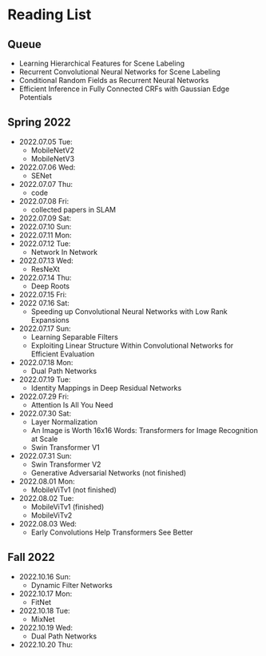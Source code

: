 # Reading List

## Queue

* Learning Hierarchical Features for Scene Labeling
* Recurrent Convolutional Neural Networks for Scene Labeling
* Conditional Random Fields as Recurrent Neural Networks
* Efficient Inference in Fully Connected CRFs with Gaussian Edge Potentials

## Spring 2022

* 2022.07.05 Tue:
    * MobileNetV2
    * MobileNetV3
* 2022.07.06 Wed:
    * SENet
* 2022.07.07 Thu:
    * code
* 2022.07.08 Fri:
    * collected papers in SLAM
* 2022.07.09 Sat:
* 2022.07.10 Sun:
* 2022.07.11 Mon:
* 2022.07.12 Tue:
    * Network In Network
* 2022.07.13 Wed:
    * ResNeXt
* 2022.07.14 Thu:
    * Deep Roots
* 2022.07.15 Fri:
* 2022 07.16 Sat:
    * Speeding up Convolutional Neural Networks with Low Rank Expansions
* 2022.07.17 Sun:
    * Learning Separable Filters
    * Exploiting Linear Structure Within Convolutional Networks for Efficient Evaluation
* 2022.07.18 Mon:
    * Dual Path Networks
* 2022.07.19 Tue:
    * Identity Mappings in Deep Residual Networks
* 2022.07.29 Fri:
    * Attention Is All You Need
* 2022.07.30 Sat:
    * Layer Normalization
    * An Image is Worth 16x16 Words: Transformers for Image Recognition at Scale
    * Swin Transformer V1
* 2022.07.31 Sun:
    * Swin Transformer V2
    * Generative Adversarial Networks (not finished)
* 2022.08.01 Mon:
    * MobileViTv1 (not finished)
* 2022.08.02 Tue:
    * MobileViTv1 (finished)
    * MobileViTv2
* 2022.08.03 Wed:
    * Early Convolutions Help Transformers See Better

## Fall 2022

* 2022.10.16 Sun:
    * Dynamic Filter Networks
* 2022.10.17 Mon:
    * FitNet
* 2022.10.18 Tue:
    * MixNet
* 2022.10.19 Wed:
    * Dual Path Networks
* 2022.10.20 Thu:
